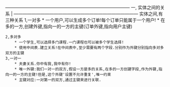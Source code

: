 ――――――――――――――――――――――――――――
一,	实体之间的关系			|
――――――――――――――――――――――――――――
	实体之间,有三种关系
	1,一对多
		* 一个用户,可以生成多个订单!每个订单只能属于一个用户!
		* 在多的一方,创建外键,指向一的一方的主键(订单外键,指向用户主键)

	2,多对多
		* 一个学生,可以选择多门课程.一门课程也可以被多个学生选择!
		* 使用中间表.建立关系!在中间表中,至少需要有两个字段.分别作为外键分别指向多对多双方的主键
	3,一对一
		* 夫妻关系.你中有我,我中有你!
		* 唯一外键:我们一对一的双方,假设一方是多的关系,在多的一方创建字段,作为外键,指向一的一方的主键!但是,这个外键'设置不允许重复',唯一约束
		* 主键对应:一对第一的双方,通过主键来进行关联.